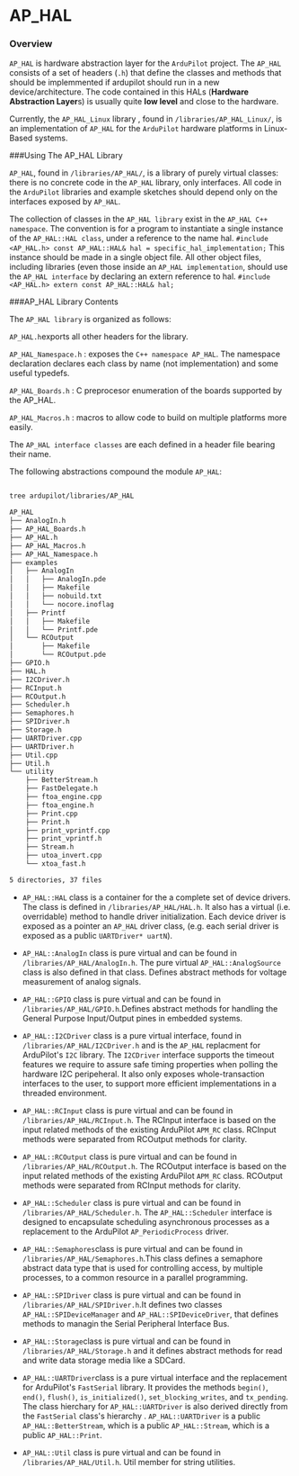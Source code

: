 # AP_HAL
### Overview



`AP_HAL` is hardware abstraction layer for the `ArduPilot` project. The `AP_HAL` consists of a set of headers (`.h`) that define the classes and methods that should be implemmented if ardupilot should run in a new device/architecture. The code contained in this HALs (**Hardware Abstraction Layer**s) is usually quite **low level** and close to the hardware.

Currently, the `AP_HAL_Linux` library , found in `/libraries/AP_HAL_Linux/`, is an implementation of `AP_HAL` for the `ArduPilot` hardware platforms in Linux-Based systems.


###Using The AP_HAL Library

`AP_HAL`, found in `/libraries/AP_HAL/`, is a library of purely virtual classes: there is no concrete code in the `AP_HAL` library, only interfaces. All code in the `ArduPilot` libraries and example sketches should depend only on the interfaces exposed by `AP_HAL`.

The collection of classes in the `AP_HAL library` exist in the `AP_HAL C++ namespace`. The convention is for a program to instantiate a single instance of the `AP_HAL::HAL class`, under a reference to the name hal. `#include <AP_HAL.h> const AP_HAL::HAL& hal = specific_hal_implementation;` This instance should be made in a single object file. All other object files, including libraries (even those inside an `AP_HAL implementation`, should use the `AP_HAL interface` by declaring an extern reference to hal. `#include <AP_HAL.h> extern const AP_HAL::HAL& hal;`


###AP_HAL Library Contents

The `AP_HAL library` is organized as follows:

`AP_HAL.h`exports all other headers for the library.

`AP_HAL_Namespace.h` : exposes the `C++ namespace AP_HAL`. The namespace declaration declares each class by name (not implementation) and some useful typedefs.

`AP_HAL_Boards.h` : C preprocesor enumeration of the boards supported by the AP_HAL.

`AP_HAL_Macros.h` : macros to allow code to build on multiple platforms more easily.

The `AP_HAL interface classes` are each defined in a header file bearing their name.

The following abstractions compound the module `AP_HAL`:

```bash

tree ardupilot/libraries/AP_HAL

AP_HAL
├── AnalogIn.h
├── AP_HAL_Boards.h
├── AP_HAL.h
├── AP_HAL_Macros.h
├── AP_HAL_Namespace.h
├── examples
│   ├── AnalogIn
│   │   ├── AnalogIn.pde
│   │   ├── Makefile
│   │   ├── nobuild.txt
│   │   └── nocore.inoflag
│   ├── Printf
│   │   ├── Makefile
│   │   └── Printf.pde
│   └── RCOutput
│       ├── Makefile
│       └── RCOutput.pde
├── GPIO.h
├── HAL.h
├── I2CDriver.h
├── RCInput.h
├── RCOutput.h
├── Scheduler.h
├── Semaphores.h
├── SPIDriver.h
├── Storage.h
├── UARTDriver.cpp
├── UARTDriver.h
├── Util.cpp
├── Util.h
└── utility
    ├── BetterStream.h
    ├── FastDelegate.h
    ├── ftoa_engine.cpp
    ├── ftoa_engine.h
    ├── Print.cpp
    ├── Print.h
    ├── print_vprintf.cpp
    ├── print_vprintf.h
    ├── Stream.h
    ├── utoa_invert.cpp
    └── xtoa_fast.h

5 directories, 37 files
```

- `AP_HAL::HAL` class is a container for the a complete set of device drivers. The class is defined in `/libraries/AP_HAL/HAL.h`. It also has a virtual (i.e. overridable) method to handle driver initialization. Each device driver is exposed as a pointer an `AP_HAL` driver class, (e.g. each serial driver is exposed as a public `UARTDriver* uartN`).


- `AP_HAL::AnalogIn` class is pure virtual and can be found in `/libraries/AP_HAL/AnalogIn.h`. The pure virtual `AP_HAL::AnalogSource` class is also defined in that class. Defines abstract methods for voltage measurement of analog signals.


- `AP_HAL::GPIO` class is pure virtual and can be found in `/libraries/AP_HAL/GPIO.h`.Defines abstract methods for handling the General Purpose Input/Output pines in embedded systems.


- `AP_HAL::I2CDriver` class is a pure virtual interface, found in `/libraries/AP_HAL/I2CDriver.h` and is the `AP_HAL` replacment for ArduPilot's `I2C` library. The `I2CDriver` interface supports the timeout features we require to assure safe timing properties when polling the hardware I2C peripeheral. It also only exposes whole-transaction interfaces to the user, to support more efficient implementations in a threaded environment.


- `AP_HAL::RCInput` class is pure virtual and can be found in `/libraries/AP_HAL/RCInput.h`. The RCInput interface is based on the input related methods of the existing ArduPilot `APM_RC` class. RCInput methods were separated from RCOutput methods for clarity.


- `AP_HAL::RCOutput` class is pure virtual and can be found in `/libraries/AP_HAL/RCOutput.h`. The RCOutput interface is based on the input related methods of the existing ArduPilot `APM_RC` class. RCOutput methods were separated from RCInput methods for clarity.


- `AP_HAL::Scheduler` class is pure virtual and can be found in `/libraries/AP_HAL/Scheduler.h`. The `AP_HAL::Scheduler` interface is designed to encapsulate scheduling asynchronous processes as a replacement to the ArduPilot `AP_PeriodicProcess` driver.


- `AP_HAL::Semaphores`class is pure virtual and can be found in `/libraries/AP_HAL/Semaphores.h`.This class defines a semaphore abstract data type that is used for controlling access, by multiple processes, to a common resource in a parallel programming.


- `AP_HAL::SPIDriver` class is pure virtual and can be found in `/libraries/AP_HAL/SPIDriver.h`.It defines two classes `AP_HAL::SPIDeviceManager` and `AP_HAL::SPIDeviceDriver`, that defines methods to managin the Serial Peripheral Interface Bus.


- `AP_HAL::Storage`class is pure virtual and can be found in `/libraries/AP_HAL/Storage.h` and it defines abstract methods for read and write data storage media like a SDCard.


- `AP_HAL::UARTDriver`class is a pure virtual interface and the replacement for ArduPilot's `FastSerial` library. It provides the methods `begin()`, `end()`, `flush()`, `is_initialized()`, `set_blocking_writes`, and `tx_pending`. The class hierchary for `AP_HAL::UARTDriver` is also derived directly from the `FastSerial` class's hierarchy . `AP_HAL::UARTDriver` is a public `AP_HAL::BetterStream`, which is a public `AP_HAL::Stream`, which is a public `AP_HAL::Print`.


- `AP_HAL::Util` class is pure virtual and can be found in `/libraries/AP_HAL/Util.h`. Util member for string utilities.
